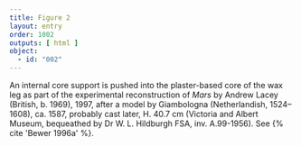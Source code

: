 ```yaml
---
title: Figure 2
layout: entry
order: 1002
outputs: [ html ]
object:
  - id: "002"
---
```


An internal core support is pushed into the plaster-based core of the wax leg as part of the experimental reconstruction of *Mars* by Andrew Lacey (British, b. 1969), 1997, after a model by Giambologna (Netherlandish, 1524–1608), ca. 1587, probably cast later, H. 40.7 cm (Victoria and Albert Museum, bequeathed by Dr W. L. Hildburgh FSA, inv. A.99-1956). See {% cite 'Bewer 1996a' %}.
